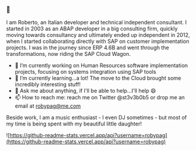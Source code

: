 ### 👋

<!--
**robypag/robypag** is a ✨ _special_ ✨ repository because its `README.md` (this file) appears on your GitHub profile.
-->

I am Roberto, an Italian developer and technical independent consultant.
I started in 2003 as an ABAP developer in a big consulting firm, quickly moving towards consultancy and ultimately ended up independent in 2012, when I started collaborating directly with SAP on customer implementation projects.
I was in the journey since ERP 4.6B and went through the transformations, now riding the SAP Cloud Wagon.

- 🔭 I’m currently working on Human Resources software implementation projects, focusing on systems integration using SAP tools
- 🌱 I’m currently learning...a lot! The move to the Cloud brought some incredibly interesting stuff!
- 💬 Ask me about anything, if I'll be able to help...I'll help 😄
- 📫 How to reach me: reach me on Twitter @st3v3b0b5 or drop me an email at robypag@me.com

Beside work, I am a music enthusiast - I even DJ sometimes - but most of my time is being spent with my beautiful little daughter!

![https://github-readme-stats.vercel.app/api?username=robypag](https://github-readme-stats.vercel.app/api?username=robypag)
